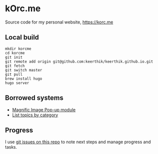 # kOrc.me

Source code for my personal website, https://korc.me

## Local build
```
mkdir korcme
cd korcme
git init
git remote add origin git@github.com:keerthik/keerthik.github.io.git
git fetch
git switch master
git pull
brew install hugo
hugo server
```

## Borrowed systems
- [Magnific Image Pop-up module](https://gist.github.com/zjeaton/0cdd7e4bed9d292ab6f3d76b0369f16d)
- [List topics by category](https://github.com/jmooring/hugo-testing/tree/hugo-forum-topic-31882)

## Progress
I use [git issues on this repo](https://github.com/keerthik/keerthik.github.io/issues) to note next steps and manage progress and tasks.
